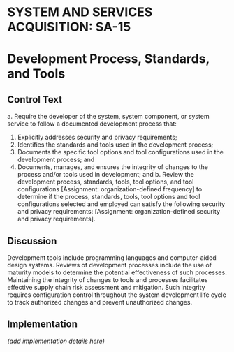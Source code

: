 # SYSTEM AND SERVICES ACQUISITION: SA-15
# Development Process, Standards, and Tools

## Control Text


a. Require the developer of the system, system component, or system service to follow a documented development process that:

1. Explicitly addresses security and privacy requirements;
2. Identifies the standards and tools used in the development process;
3. Documents the specific tool options and tool configurations used in the development process; and
4. Documents, manages, and ensures the integrity of changes to the process and/or tools used in development; and
b. Review the development process, standards, tools, tool options, and tool configurations [Assignment: organization-defined frequency] to determine if the process, standards, tools, tool options and tool configurations selected and employed can satisfy the following security and privacy requirements: [Assignment: organization-defined security and privacy requirements].

## Discussion

Development tools include programming languages and computer-aided design systems. Reviews of development processes include the use of maturity models to determine the potential effectiveness of such processes. Maintaining the integrity of changes to tools and processes facilitates effective supply chain risk assessment and mitigation. Such integrity requires configuration control throughout the system development life cycle to track authorized changes and prevent unauthorized changes.

## Implementation

_(add implementation details here)_